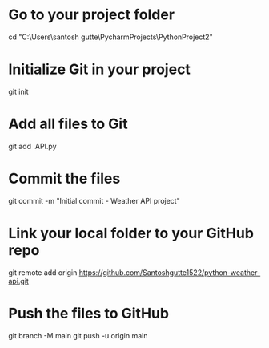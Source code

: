 # Go to your project folder
cd "C:\Users\santosh gutte\PycharmProjects\PythonProject2"

# Initialize Git in your project
git init

# Add all files to Git
git add .API.py

# Commit the files
git commit -m "Initial commit - Weather API project"

# Link your local folder to your GitHub repo
git remote add origin https://github.com/Santoshgutte1522/python-weather-api.git

# Push the files to GitHub
git branch -M main
git push -u origin main
